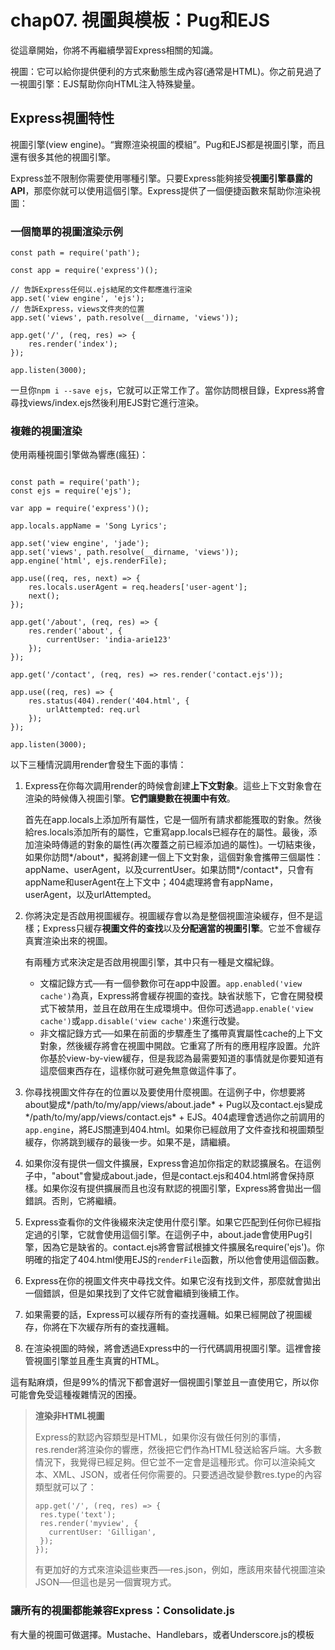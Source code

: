 # chap07. 視圖與模板：Pug和EJS

從這章開始，你將不再繼續學習Express相關的知識。

視圖：它可以給你提供便利的方式來動態生成內容(通常是HTML)。你之前見過了一視圖引擎：EJS幫助你向HTML注入特殊變量。

## Express視圖特性

視圖引擎(view engine)。“實際渲染視圖的模組”。Pug和EJS都是視圖引擎，而且還有很多其他的視圖引擎。

Express並不限制你需要使用哪種引擎。只要Express能夠接受**視圖引擎暴露的API**，那麼你就可以使用這個引擎。Express提供了一個便捷函數來幫助你渲染視圖：

### 一個簡單的視圖渲染示例

```
const path = require('path');

const app = require('express')();

// 告訴Express任何以.ejs結尾的文件都應進行渲染
app.set('view engine', 'ejs');
// 告訴Express，views文件夾的位置
app.set('views', path.resolve(__dirname, 'views'));

app.get('/', (req, res) => {
    res.render('index');
});

app.listen(3000);
```

一旦你`npm i --save ejs`，它就可以正常工作了。當你訪問根目錄，Express將會尋找views/index.ejs然後利用EJS對它進行渲染。

### 複雜的視圖渲染

使用兩種視圖引擎做為響應(瘋狂)：

```

const path = require('path');
const ejs = require('ejs');

var app = require('express')();

app.locals.appName = 'Song Lyrics';

app.set('view engine', 'jade');
app.set('views', path.resolve(__dirname, 'views'));
app.engine('html', ejs.renderFile);

app.use((req, res, next) => {
    res.locals.userAgent = req.headers['user-agent'];
    next();
});

app.get('/about', (req, res) => {
    res.render('about', {
        currentUser: 'india-arie123'
    });
});

app.get('/contact', (req, res) => res.render('contact.ejs'));

app.use((req, res) => {
    res.status(404).render('404.html', {
        urlAttempted: req.url
    });
});

app.listen(3000);
```

以下三種情況調用render會發生下面的事情：

1. Express在你每次調用render的時候會創建**上下文對象**。這些上下文對象會在渲染的時候傳入視圖引擎。**它們讓變數在視圖中有效**。

    首先在app.locals上添加所有屬性，它是一個所有請求都能獲取的對象。然後給res.locals添加所有的屬性，它重寫app.locals已經存在的屬性。最後，添加渲染時傳遞的對象的屬性(再次覆蓋之前已經添加過的屬性)。一切結束後，如果你訪問*/about*，擬將創建一個上下文對象，這個對象會攜帶三個屬性：appName、userAgent，以及currentUser。如果訪問*/contact*，只會有appName和userAgent在上下文中；404處理將會有appName，userAgent，以及urlAttempted。

2. 你將決定是否啟用視圖緩存。視圖緩存會以為是整個視圖渲染緩存，但不是這樣；Express只緩存**視圖文件的查找**以及**分配適當的視圖引擎**。它並不會緩存真實渲染出來的視圖。

    有兩種方式來決定是否啟用視圖引擎，其中只有一種是文檔紀錄。

    - 文檔記錄方式──有一個參數你可在app中設置。`app.enabled('view cache')`為真，Express將會緩存視圖的查找。缺省狀態下，它會在開發模式下被禁用，並且在啟用在生成環境中。但你可透過`app.enable('view cache')`或`app.disable('view cache')`來進行改變。
    - 非文檔記錄方式──如果在前面的步驟產生了攜帶真實屬性cache的上下文對象，然後緩存將會在視圖中開啟。它重寫了所有的應用程序設置。允許你基於view-by-view緩存，但是我認為最需要知道的事情就是你要知道有這麼個東西存在，這樣你就可避免無意做這件事了。

3. 你尋找視圖文件存在的位置以及要使用什麼視圖。在這例子中，你想要將about變成*/path/to/my/app/views/about.jade* + Pug以及contact.ejs變成*/path/to/my/app/views/contact.ejs* + EJS。404處理會透過你之前調用的`app.engine`，將EJS關連到404.html。如果你已經啟用了文件查找和視圖類型緩存，你將跳到緩存的最後一步。如果不是，請繼續。
4. 如果你沒有提供一個文件擴展，Express會追加你指定的默認擴展名。在這例子中，"about"會變成about.jade，但是contact.ejs和404.html將會保持原樣。如果你沒有提供擴展而且也沒有默認的視圖引擎，Express將會拋出一個錯誤。否則，它將繼續。
5. Express查看你的文件後綴來決定使用什麼引擎。如果它匹配到任何你已經指定過的引擎，它就會使用這個引擎。在這例子中，about.jade會使用Pug引擎，因為它是缺省的。contact.ejs將會嘗試根據文件擴展名require('ejs')。你明確的指定了404.html使用EJS的`renderFile`函數，所以他會使用這個函數。
6. Express在你的視圖文件夾中尋找文件。如果它沒有找到文件，那麼就會拋出一個錯誤，但是如果找到了文件它就會繼續到後續工作。
7. 如果需要的話，Express可以緩存所有的查找邏輯。如果已經開啟了視圖緩存，你將在下次緩存所有的查找邏輯。
8. 在渲染視圖的時候，將會透過Express中的一行代碼調用視圖引擎。這裡會接管視圖引擎並且產生真實的HTML。

這有點麻煩，但是99%的情況下都會選好一個視圖引擎並且一直使用它，所以你可能會免受這種複雜情況的困擾。

>**渲染非HTML視圖**
>
>Express的默認內容類型是HTML，如果你沒有做任何別的事情，res.render將渲染你的響應，然後把它們作為HTML發送給客戶端。大多數情況下，我覺得已經足夠。但它並不一定會是這種形式。你可以渲染純文本、XML、JSON，或者任何你需要的。只要透過改變參數res.type的內容類型就可以了：
>
>```
>app.get('/', (req, res) => {
>  res.type('text');
>  res.render('myview', {
>    currentUser: 'Gilligan',
>  });
>});
>```
>
>有更加好的方式來渲染這些東西──res.json，例如，應該用來替代視圖渲染JSON──但這也是另一個實現方式。

### 讓所有的視圖都能兼容Express：Consolidate.js

有大量的視圖可做選擇。Mustache、Handlebars，或者Underscore.js的模板